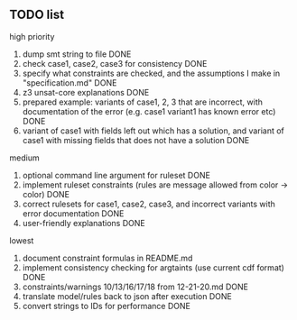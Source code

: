 ## TODO list

high priority

1. dump smt string to file DONE
2. check case1, case2, case3 for consistency DONE
3. specify what constraints are checked, and the assumptions I make in "specification.md" DONE
4. z3 unsat-core explanations DONE
5. prepared example: variants of case1, 2, 3 that are incorrect, with documentation of the error (e.g. case1 variant1 has known error etc) DONE
6. variant of case1 with fields left out which has a solution, and variant of case1 with missing fields that does not have a solution DONE

medium

1. optional command line argument for ruleset DONE
2. implement ruleset constraints (rules are message allowed from color -> color) DONE
3. correct rulesets for case1, case2, case3, and incorrect variants with error documentation DONE
4. user-friendly explanations DONE

lowest

1. document constraint formulas in README.md
2. implement consistency checking for argtaints (use current cdf format) DONE
3. constraints/warnings 10/13/16/17/18 from 12-21-20.md DONE
4. translate model/rules back to json after execution DONE
5. convert strings to IDs for performance DONE
